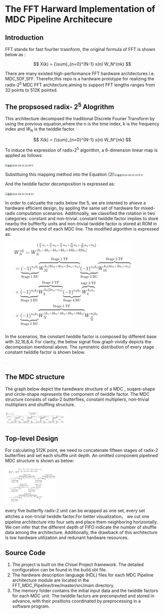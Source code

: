 # The FFT Harward Implementation of MDC Pipeline Architecure

## Introduction

FFT stands for fast fouriter trasnform, the original formula of FFT is shown below as :

$$
X(k) = {\sum}_{n=0}^{N-1} x(n) W_N^{nk}
$$

There are many existed high-performance FFT hardware architectures i.e. MDC,SDF,SFF. Therefor,this repo is a hardware prototype for realizing the radix-$2^5$ MDC FFT architecture,aiming to support FFT lengths ranges from 32 points to 512K pointsd.

## The propsosed radix- $2^5$ Alogrithm

This architecture decompsed the traditional Discrete Fourier Transform by using the previous equation,where the n is the time index, k is the frequency index and $W_{N}$ is the twiddle factor.

$$
X(k) = {\sum}_{n=0}^{N-1} x(n) W_N^{nk}
$$

To induce the expression of radix-$2^5$ algorithm, a 6-dimension linear map is applied as follows:

<img src="https://anniezfy.oss-cn-hangzhou.aliyuncs.com/202409022009811.png" alt="截屏2024-09-02 20.09.11" style="zoom:50%;" />

Substituing this mapping method into the Equation (2):<img src="https://anniezfy.oss-cn-hangzhou.aliyuncs.com/202409022015183.png" alt="截屏2024-09-02 20.15.31" style="zoom:50%;" />

And the twiddle factor decomposition is expressed as:

<img src="https://anniezfy.oss-cn-hangzhou.aliyuncs.com/202409022020346.png" alt="截屏2024-09-02 20.16.43" style="zoom:50%;" />

In order to calcualte the radix below the 5, we are intented to ahieve a hardware efficient design, by appling the same set of hardware for mixed-radix computation scenarios. Additinoally, we classified the rotation in two categories: constant and non-trivial. constant twiddle factor implies to store nearby the buffterfly units and non-trivial twiddle factor is stored at ROM in advanced at the end of each MDC line. The modified algorithm is expressed as:

<img src="https://github.com/anniezfy/FFT_MDC_Pipeline/blob/master/Imag/03.png" alt="截屏2024-09-02 20.18.15" style="zoom:50%;" />

In the scenarios, the constant twiddle factor is composed by different base with 32,16,8,4. For clarity, the below signal flow graph vividly depicts the decomposion mentional above. The symmetric distribution of every stage constant twiddle factor is shown below.

<img src="https://anniezfy.oss-cn-hangzhou.aliyuncs.com/202409021612492.png" alt="论文配图" style="zoom:5%;" />

## The MDC structure

The graph below depict the  haredware structure of a MDC , suqare-shape and circle-shape represents the component of twiddle factor. The MDC structure consists of radix-2 butterflies, constant multipliers, non-trivial mulitipliers and shuffling structure.

<img src="https://github.com/anniezfy/FFT_MDC_Pipeline/blob/master/Imag/02.png" alt="mdc_structure" style="zoom:20%;" />

## Top-level Design

For calculating 512K point, we need to concatenate fifteen stages of radix-2 butterflies and set each shuffle unit depth. An omitted component pipelined MDC structure is shown as below:

<img src="https://github.com/anniezfy/FFT_MDC_Pipeline/blob/master/Imag/03.png" alt="MDC_pipeline" style="zoom:20%;" />

every five butterfly radix-2 unit can be wrapped as one set, every set attches a non-trivial twiddle factor.For better visualization， we cut one pipeline architecture into four sets and place them neighboring horizontally. We cen infer that the different depth of FIFO indicate the number of shuffle data among the architecture. Additionally, the drawback of this architecture is low hardware utilization and redunant hardware resources.

## Source Code

1. The project is built on the Chisel Project framework. The detailed configuration can be found in the build.sbt file.
2. The hardware description language (HDL) files for each MDC Pipeline architecture module are located in the FFT_MDC_Pipeline/tree/master/src/main directory.
3. The memory folder contains the initial input data and the twiddle factors for each MDC unit. The twiddle factors are precomputed and stored in advance, with their positions coordinated by preprocessing in a software program.
